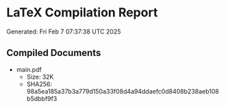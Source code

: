 # LaTeX Compilation Report
Generated: Fri Feb  7 07:37:38 UTC 2025
## Compiled Documents
- main.pdf
  - Size: 32K
  - SHA256: 98a5ea185a37b3a779d150a33f08d4a94ddaefc0d8408b238aeb108b5dbbf9f3
